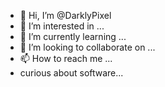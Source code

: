 - 👋 Hi, I’m @DarklyPixel
- 👀 I’m interested in ...
- 🌱 I’m currently learning ...
- 💞️ I’m looking to collaborate on ...
- 📫 How to reach me ...
- curious about software...

<!---
DarklyPixel/DarklyPixel is a ✨ special ✨ repository because its `README.md` (this file) appears on your GitHub profile.
You can click the Preview link to take a look at your changes.
--->
